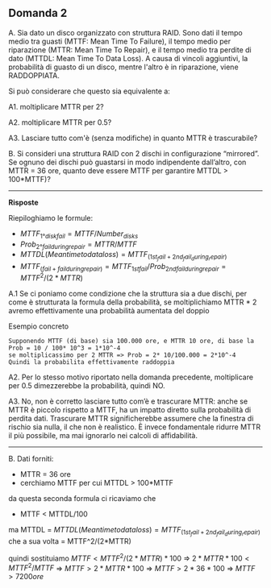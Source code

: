 ## Domanda 2

A. Sia dato un disco organizzato con struttura RAID. Sono dati il tempo medio tra guasti (MTTF: Mean Time To Failure),
il tempo medio per riparazione (MTTR: Mean Time To Repair), e il tempo medio tra perdite di dato (MTTDL: Mean Time To Data Loss).
A causa di vincoli aggiuntivi, la probabilità di guasto di un disco, mentre l'altro è in riparazione, viene RADDOPPIATA.

Si può considerare che questo sia equivalente a:

A1. moltiplicare MTTR per 2?

A2. moltiplicare MTTR per 0.5?

A3. Lasciare tutto com'è (senza modifiche) in quanto MTTR è trascurabile?

B. Si consideri una struttura RAID con 2 dischi in configurazione “mirrored”.
Se ognuno dei dischi può guastarsi in modo indipendente dall’altro, con MTTR = 36 ore, quanto deve essere MTTF per garantire MTTDL > 100*MTTF)?

---

**Risposte**

Riepiloghiamo le formule:
* $MTTF_{1°disk fail} = MTTF/Number_{disks}$
* $Prob_{2°fail during repair} = MTTR/MTTF$ 
* $MTTDL(Mean time to data loss) = MTTF_(1st_fail+2nd_fail_during_repair)$
* $MTTF_(fail+fail during repair) = MTTF_{1st fail} /Prob_{2nd fail during repair} = MTTF^2/(2*MTTR)$ 

A.1 Se ci poniamo come condizione che la struttura sia a due dischi, per come è strutturata la formula della probabilità,
se moltiplichiamo MTTR * 2 avremo effettivamente una probabilità aumentata del doppio

Esempio concreto
```
Supponendo MTTF (di base) sia 100.000 ore, e MTTR 10 ore, di base la Prob = 10 / 100* 10^3 = 1*10^-4
se moltiplicassimo per 2 MTTR => Prob = 2* 10/100.000 = 2*10^-4
Quindi la probabilita effettivamente raddoppia
```

A2. Per lo stesso motivo riportato nella domanda precedente, moltiplicare per 0.5 dimezzerebbe la probabilità, quindi NO.

A3. No, non è corretto lasciare tutto com’è e trascurare MTTR: anche se MTTR è piccolo rispetto a MTTF, 
ha un impatto diretto sulla probabilità di perdita dati. Trascurare MTTR significherebbe assumere che la finestra di 
rischio sia nulla, il che non è realistico. È invece fondamentale ridurre MTTR il più possibile, ma mai ignorarlo nei calcoli di affidabilità.

---

B. Dati forniti:
* MTTR = 36 ore
* cerchiamo MTTF per cui MTTDL > 100*MTTF

da questa seconda formula ci ricaviamo che
* MTTF < MTTDL/100

ma MTTDL = $MTTDL(Mean time to data loss) = MTTF_(1st_fail+2nd_fail_during_repair)$
che a sua volta = MTTF^2/(2*MTTR)

quindi sostituiamo
$MTTF < MTTF^2/(2*MTTR)*100$ => $2*MTTR*100 < MTTF^2 / MTTF$ => $MTTF > 2*MTTR*100$ => $MTTF > 2*36*100$ => $MTTF > 7200 ore$

[//]: # (* sapendo che in un configurazione a due dischi mirrored abbiamo:)

[//]: # (* $MTTF_{fail+fail during repair} = MTTF^2/&#40;2*MTTR&#41;$ sostituiamo nell'equazione)

[//]: # (* $MTTDL/100 > MTTF^2/&#40;2*MTTR&#41; => sqrt&#40;&#40;MTTDL * &#40;2*MTTR&#41;&#41;/100&#41; > MMTF)

